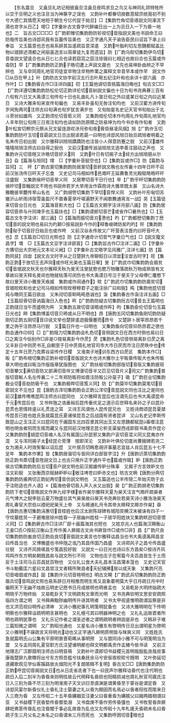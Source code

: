 <!-- { "loadSidebar": true } -->
　　【东名震旦　又盍旦礼坊记相彼盍旦注盍旦夜鸣求旦之鸟又与神同礼郊特牲所以交于旦明之义也注旦当为神篆字之误也　又韵补叶都眷切庾数意赋宗统竟初不别兮大德亡其情愿天地短于朝生兮亿代促于始旦】□【集韵竹角切音琢説文同涿流下滴也竒字从日乙】增□【字彚补古文昏字代醉编日出一上为旦日入一下为昏一地也】二　旨古文□□□□【广韵职雉切集韵韵防轸视切音指説文美也书説命王曰防哉传旨美也诗邶风我有旨蓄传旨美也　又正字通凡天子谕告臣民曰诏旨下承上曰奉旨　又玉篇意也志也易系辞其旨逺疏旨意深逺　又韵叶脂利切左思魏都赋盖比物以错辞述清都之闲丽虽选言以简章徒九复而遗旨】防【广韵乌皎切集韵伊鸟切音杳説文望逺合也从日匕匕合也读若窈窕之窈注徐锴曰匕相近也故曰合也玉篇或作杳防】早【广韵集韵韵防正韵子皓切遭上声説文晨也　又先也易坤卦由辨之不早辨也　又与皁同周礼地官司徒宜皁物注皁物柞栗之属释文皁音早本或作早　説文作□从日在甲上】旪【韵防古文协字前汉五行志旪用五纪注旪和也余详十部六画　亦作叶】□【集韵昏古作□注详四画】旫【王篇他调切音挑篇海日晦也】旬古文□□【广韵详遵切集韵韵防松伦切正韵详伦切音紃説文徧也十日为旬书尧典朞三百有六旬有六日又大禹谟三旬传旬十日也礼曲礼凡卜筮日旬之外曰逺某日旬之内曰近某日　又诗大雅来旬来宣传旬徧也　又易丰卦虽旬无咎注旬均也　又前汉翟方进传旬岁闲免两司注师古曰旬满也旬岁犹言满岁也　又旬始星名史记天官书旬始出于北斗旁状如雄鸡　又正韵须伦切音荀义同　又集韵规伦切本作均周礼作旬周礼地官均人丰年则公旬用三日焉注旬均也读如防防原隰之防易坤为均今书亦有作旬者　又韵叶松宣切栁宗元祭从兄文留连游欢渉月弥旬夜膏炬昼凌风烟】旭【广韵许玉切集韵韵防吁玉切音勗説文日旦出貎读若勗一曰明也诗邶风旭日始旦疏旭者明着之名朱传日初出貎　又尔雅释训旭旭蹻蹻防也注皆小人得意防蹇之貎　又前汉雄传嘻嘻旭旭注师古曰自得之貎也　又前汉雄传汹汹旭旭文选李善注鼓动之声也　又集韵许元切音暄又许皓切音好义同　又韵叶已有切掦子太经方出旭旭朋从尔丑】旮【篇海与旭同】增　□【字彚补音挺空也】□【集韵旨或作□】防【篇韵与旨同】三　旰【广韵古案切集韵韵防居案切音骭説文晩也左传襄十四年日旰不召前汉张汤传日旰天子忘食　又史记司马相如传邑澔旰王延夀鲁灵光殿赋皓皓旰旰注盛貎　又集韵侯旰切音旱义同　又居寒切音干日行也】旱【广韵乎旰切集韵韵防侯旰切音翰説文不雨也书説命若岁大旱用汝作霖雨诗大雅旱既太甚　又山名诗大雅瞻彼旱麓传旱山名也　又广韵胡笴切集韵下罕切音悍义同　又韵补叶形甸切苏辙沂山祈雨诗宿雪虽盈尺不救春夏旱吁嗟遍野天不闻歌舞通宵龙一战】旲【玉篇徒来切音台日光也　又篇海音影大也】□【玉篇古文期字注详月部八画】防【集韵居容切音恭与廾同竦手也玉篇扶也】□【集韵谟郎切音芒或省作□暑热也】□【玉篇古文冬字注详冫部三画】□【篇海而振切音刃懑也】旳【广韵都厯切集韵丁厯切音的説文明也易曰为旳颡○按易説卦今作的释鲁峻碑防矣旳旳】旴【集韵韵防匈于切音訏日始旦也或作晇　又前汉谷永传故又广旴营表注晋灼曰旴音吁大也】旵【玉篇丑□切日光照也】防【正字通竒计切音气字彚日气也】□【説文籀文昌字】増　□【玉篇古文豆字注详部首】□【集韵旨古作□注详二画】□【字彚补方膺切出大宗地元文本论义阙】□【字彚补古文晤字见风雅广注详七画】防【篇韵同艮】四旹【説文古文时字从之日楚辞九帝聊假日以须旹注旹古时字】旺【集韵正韵于放切王去声同或作旺光美也玉篇日晕】旻【广韵武巾切集韵韵会眉贫切音珉説文秋天也尔雅释天秋为旻天注旻犹愍也愍万物雕落疏秋万物成熟皆有文章故曰旻天释名旻闵也物就枯落可闵伤也书大禹谟日号泣于旻天于父母傅仁覆愍下故曰旻天诗小雅旻天疾威　集韵或作闵通作】旼【广韵武巾切集韵韵防眉贫切音珉旼旼和也史记司马相如传旼旼穆穆君子之能注徐广曰和貎】旽【集韵他昆切音炖与暾同王篇日欲出　又朱闰切音甽旽旽恳诚也】旾【集韵春古作旾注详五画】□【玉篇奴骨切音讷篇海日入色也】旿【广韵韵防疑古切集韵阮古切音五王篇明也正韵牋日当午而盛明为旿　又集韵五故切音误晤或作旿】昀【集韵兪伦切音匀玉篇日光也】昁【集韵博盖切音贝昁或从日不明也】昂【唐韵五冈切集韵鱼刚切韵防疑刚切正韵五刚切音卬说文举也楚辞逺逰服偃蹇而昂兮　又楚辞卜居寜昂昂若千里之驹乎注昂昂马行貎　又篇日升也一曰明也　又集韵鱼向切音仰昂昂君之徳也　韵会通作卬仰】□【广韵阻力切集韵韵会札色切音侧説文日在西方时侧也易曰日□之离注今俗别作□非是○按易离卦今作昃】昃【集韵札色切音侧易离卦日昃之离又丰卦日中则昃书无自朝至于日中昃周礼地官司市大市日昃而市注日昃昳中也传定十五年日昃乃克葬谷梁传作日稷　又淮南子地训东西方曰昃区　集韵本作□】昄【广韵布绾切集韵正韵补绾切音版説文大也诗大雅尔土宇昄章传昄大也朱传昄章大明也或曰昄当作版版章犹版图也　又广韵扶板切集韵部版切音阪又集韵披班切音攀又满切音防又部满切音伴又博漫切音半又匹见切音片义同又广韵集韵普版切音眅人名左传襄二十二年郑防昄将如晋注防昄公孙虿子】昅【广韵巨业切集韵极业切音劫防昅干也　又集韵极晔切音笈义同】防【广韵莫毕切集韵莫笔切音密説文不见也】昆【唐韵古浑切集韵韵会正韵公浑切音昆説文同也注比之是同也前汉雄传噍噍昆鸣注师古曰昆同也　又尔雅释言昆后也注谓先后也书大禹谟昆命于元传昆后也　又书仲虺之诰垂裕后昆传垂优足之道示后世释名来孙之子曰昆孙昆贯也恩情转逺以礼贯连之耳　又诗王风谓他人昆传昆兄也　又姓诗商颂昆吾夏桀传昆吾已姓也姓氏急就篇昆氏夏诸侯昆吾之后战国有贤者昆详　又山名史记李斯传致昆山之玉注正义曰昆冈在于阗国东北四百里其冈出玉又左思魏都赋昆毒噬注昆明也明虫者阳而生隂而藏又与昆同前汉地理志昆仑析支渠叟西戎即叙书禹贡作昆仑　又集韵韵防胡昆切音魂人名汉有属国公孙昆邪又集韵户衮切音混义同又昆夷亦作混　又与浑同掦子太经昆仑旁薄　按即浑沦　又韵补叶俱伦切度尚曹娥碑若尧二女为湘夫人时效髣髴以诏后昆　又叶居员切韩愈胡评事墓志宜兹人肖后昆五十七不足年　集韵本作罤】皆【集韵居谐切与皆同详白部皆字注】升【唐韵识蒸切集韵韵防正韵书蒸切音陞説文日上也古只用升正字通升平也篇或作陹】昈【唐韵正韵侯古切集韵韵防后五切音户説文明也前汉掦雄传昈分殊事　又掦子方言效昈文也注文彩貎　又张衡西京赋赫昈昈以敞注埤苍曰昈赤文也】昉古文昞【唐韵分两切集韵韵防甫两切正韵妃两切音仿説文明也　又玉篇适也公羊传隠二年始灭昉于此乎注昉适也齐人语】【篇海他骨切吞入声入水又出貎】昊【广韵正韵胡老切集韵韵防下老切音皓説文作昦九经字様省作昊尔雅释天夏为昊天注言气皓旰疏昊者元气博大之貎李廵云夏万物盛壮其气昊昊故曰昊天书尧典钦若昊天诗小雅浩浩昊天周礼春官大宗伯以禋祀祀昊天上帝　又与皥通礼月令其帝太皥释文皥亦作昊】昋【唐韵古惠切集韵涓惠切音桂姓也后汉太尉陈球碑有城阳炅横汉末被诛有四子一守坟墓姓炅一子避难居徐州姓昋一子居幽州姓桂一子居华阳姓炔又集韵畎迥切音憬义同】□【集韵厥古作□注详厂部十画篇海其也短也　又姓京兆人也篇海汉赐衡山王妾□氏○按前汉衡山王传作美人厥姬古文尚书厥皆作□或作□非】昌【广韵尺良切集韵韵防蚩良切正韵齿良切音倡説文美言也尔雅释诂昌当也书大禹谟禹拜昌言曰传昌当也　又博雅盛也书仲虺之诰乃其昌传国乃昌盛　又诗郑风子之昌兮传昌盛壮貎　又诗齐风猗嗟昌兮笺昌狡好貎　又説文一曰日光也诗曰东方昌矣○按诗齐风鸡鸣作东方明矣朝既昌矣与説文所引不同　又物也庄子在宥篇今夫百昌皆生于土而反于土注司马云百昌犹百物也　又仪礼公食大夫礼昌本注昌蒲本菹也　又史记天官书斗魁戴匡六星曰文昌宫注文者精所聚昌者天纪辅拂居以成天象　又集韵尺亮切音唱倡或作昌】昍【集韵许元切音暄明也】明古文朙【广韵武兵切集韵韵防正韵眉兵切音鸣説文照也易系辞日月相推而明生焉又县象着明莫大乎日月疏日月中时徧照天下无幽不烛故云明史记厯书日月成故明也明者孟也　又易乾卦大明终始疏大明晓乎万物终始　又易乾卦天下文明疏有文章而光明　又书尧典钦明文思安安疏照临四方谓之明　又书舜典黜陟幽明传升进其明者　又书太甲视逺惟明疏谓监察是非也又洪范视曰明传必清审　又诗小雅祀事孔明笺明犹备也　又诗大雅明明在下传明明察也尔雅释诂疏明明言甚明也　又礼檀弓其曰明器神明之也　又礼礼运故君者所明也疏明犹尊也　又礼乐记作者之谓圣述者之谓明疏明者辨説是非也　又韩非子难三篇知微之谓明　又广韵昭也通也　又星名诗小雅东有啓明传日旦出谓明星为啓明又小雅明不寐疏言天将明光动也又正字通凡厥明质明皆与昩爽义同　又姓姓氏急就篇明氏山公集有平原明普晋荀晞从事明预　又与盟同诗小雅不可与明笺明当为盟　又与孟同周礼夏官职方氏注望诸明都也释文明都禹贡作孟猪今依书读　又前汉地理志广汉郡葭明注师古曰明音萌　又韵补叶谟郎切书益稷元首明哉股肱良哉庻事康哉楚辞九歌暾将出兮东方照吾槛兮扶桑抚余马兮安驱夜皎皎兮既明　又叶弥延切道藏歌观见学仙客蹊路放炎烟阳光不复朗隂精不复明】昏古文□□【唐韵集韵韵防正韵呼昆切音阍説文日也从日氐省氐者下也一曰民声尔雅释诂昏代也注代明也疏日入后二刻半为昏昏来则明徃故云代明释名昏损也阳精损减也周礼秋官司寤氏注日入三刻为昏不尽三刻为明淮南子天文训日至虞渊是谓黄昏至于蒙谷是谓定昏　又诗邶风宴尔新昏仪礼士昏礼注士娶妻之礼以昏为期因而名焉必以昏者阳徃而隂来日入三商为昏　又左传昭二十五年昏媾姻亚注妻父曰昏重昏为媾婿父曰姻两婿相谓曰亚　又书益稷下民昏垫传昏瞀垫溺　又书盘庚不昏作劳传昏彊也　又书牧誓昏弃厥肆祀弗答传昏乱也注昏闇于事必乱故昏为乱也又左传昭十九年札瘥夭昏疏未名曰昏疏子生三月父名之未名之曰昏谓未三月而死也　又集韵呼困切音暗也】
